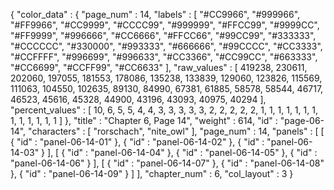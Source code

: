 {
  "color_data" : {
    "page_num" : 14,
    "labels" : [
      "#CC9966",
      "#999966",
      "#FF9966",
      "#CC9999",
      "#CCCC99",
      "#999999",
      "#FFCC99",
      "#9999CC",
      "#FF9999",
      "#996666",
      "#CC6666",
      "#FFCC66",
      "#99CC99",
      "#333333",
      "#CCCCCC",
      "#330000",
      "#993333",
      "#666666",
      "#99CCCC",
      "#CC3333",
      "#CCFFFF",
      "#996699",
      "#996633",
      "#CC3366",
      "#CC99CC",
      "#663333",
      "#CC6699",
      "#CCFF99",
      "#CC6633"
    ],
    "raw_values" : [
      419238,
      230611,
      202060,
      197055,
      181553,
      178086,
      135238,
      133839,
      129060,
      123826,
      115569,
      111063,
      104550,
      102635,
      89130,
      84990,
      67381,
      61885,
      58578,
      58544,
      46717,
      46523,
      45616,
      45328,
      44900,
      43196,
      43093,
      40975,
      40294
    ],
    "percent_values" : [
      10,
      6,
      5,
      5,
      4,
      4,
      3,
      3,
      3,
      3,
      3,
      2,
      2,
      2,
      2,
      2,
      1,
      1,
      1,
      1,
      1,
      1,
      1,
      1,
      1,
      1,
      1,
      1,
      1
    ]
  },
  "title" : "Chapter 6, Page 14",
  "weight" : 614,
  "id" : "page-06-14",
  "characters" : [
    "rorschach",
    "nite_owl"
  ],
  "page_num" : 14,
  "panels" : [
    [
      {
        "id" : "panel-06-14-01"
      },
      {
        "id" : "panel-06-14-02"
      },
      {
        "id" : "panel-06-14-03"
      }
    ],
    [
      {
        "id" : "panel-06-14-04"
      },
      {
        "id" : "panel-06-14-05"
      },
      {
        "id" : "panel-06-14-06"
      }
    ],
    [
      {
        "id" : "panel-06-14-07"
      },
      {
        "id" : "panel-06-14-08"
      },
      {
        "id" : "panel-06-14-09"
      }
    ]
  ],
  "chapter_num" : 6,
  "col_layout" : 3
}
